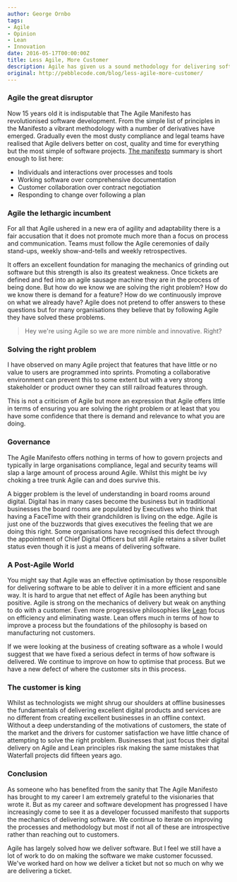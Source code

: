 ```yaml
---
author: George Ornbo
tags:
- Agile
- Opinion
- Lean
- Innovation
date: 2016-05-17T00:00:00Z
title: Less Agile, More Customer
description: Agile has given us a sound methodology for delivering software. Now it is time to focus on the customer. 
original: http://pebblecode.com/blog/less-agile-more-customer/
---
```


### Agile the great disruptor

Now 15 years old it is indisputable that The Agile Manifesto has revolutionised software development. From the simple list of principles in the Manifesto a vibrant methodology with a number of derivatives have emerged. Gradually even the most dusty compliance and legal teams have realised that Agile delivers better on cost, quality and time for everything but the most simple of software projects. [The manifesto][1] summary is short enough to list here:

* Individuals and interactions over processes and tools
* Working software over comprehensive documentation
* Customer collaboration over contract negotiation
* Responding to change over following a plan

### Agile the lethargic incumbent

For all that Agile ushered in a new era of agility and adaptability there is a fair accusation that it does not promote much more than a focus on process and communication. Teams must follow the Agile ceremonies of daily stand-ups, weekly show-and-tells and weekly retrospectives. 

It offers an excellent foundation for managing the mechanics of grinding out software but this strength is also its greatest weakness. Once tickets are defined and fed into an agile sausage machine they are in the process of being done. But how do we know we are solving the right problem? How do we know there is demand for a feature? How do we continuously improve on what we already have? Agile does not pretend to offer answers to these questions but for many organisations they believe that by following Agile they have solved these problems. 

> Hey we're using Agile so we are more nimble and innovative. Right?

### Solving the right problem

I have observed on many Agile project that features that have little or no value to users are programmed into sprints. Promoting a collaborative environment can prevent this to some extent but with a very strong stakeholder or product owner they can still railroad features through. 

This is not a criticism of Agile but more an expression that Agile offers little in terms of ensuring you are solving the right problem or at least that you have some confidence that there is demand and relevance to what you are doing. 

### Governance

The Agile Manifesto offers nothing in terms of how to govern projects and typically in large organisations compliance, legal and security teams will slap a large amount of process around Agile. Whilst this might be ivy choking a tree trunk Agile can and does survive this. 

A bigger problem is the level of understanding in board rooms around digital. Digital has in many cases become the business but in traditional businesses the board rooms are populated by Executives who think that having a FaceTime with their grandchildren is living on the edge. Agile is just one of the buzzwords that gives executives the feeling that we are doing this right. Some organisations have recognised this defect through the appointment of Chief Digital Officers but still Agile retains a silver bullet status even though it is just a means of delivering software. 

### A Post-Agile World

You might say that Agile was an effective optimisation by those responsible for delivering software to be able to deliver it in a more efficient and sane way. It is hard to argue that net effect of Agile has been anything but positive. Agile is strong on the mechanics of delivery but weak on anything to do with a customer. Even more progressive philosophies like [Lean][2] focus on efficiency and eliminating waste. Lean offers much in terms of how to improve a process but the foundations of the philosophy is based on manufacturing not customers.  

If we were looking at the business of creating software as a whole I would suggest that we have fixed a serious defect in terms of how software is delivered. We continue to improve on how to optimise that process. But we have a new defect of where the customer sits in this process.

### The customer is king

Whilst as technologists we might shrug our shoulders at offline businesses the fundamentals of delivering excellent digital products and services are no different from creating excellent businesses in an offline context. Without a deep understanding of the motivations of customers, the state of the market and the drivers for customer satisfaction we have little chance of attempting to solve the right problem. Businesses that just focus their digital delivery on Agile and Lean principles risk making the same mistakes that Waterfall projects did fifteen years ago. 

### Conclusion

As someone who has benefited from the sanity that The Agile Manifesto has brought to my career I am extremely grateful to the visionaries that wrote it. But as my career and software development has progressed I have increasingly come to see it as a developer focussed manifesto that supports the mechanics of delivering software. We continue to iterate on improving the processes and methodology but most if not all of these are introspective rather than reaching out to customers. 

Agile has largely solved how we deliver software. But I feel we still have a lot of work to do on making the software we make customer focussed. We've worked hard on how we deliver a ticket but not so much on why we are delivering a ticket. 

[1]: http://www.agilemanifesto.org/
[2]: http://theleanstartup.com/
